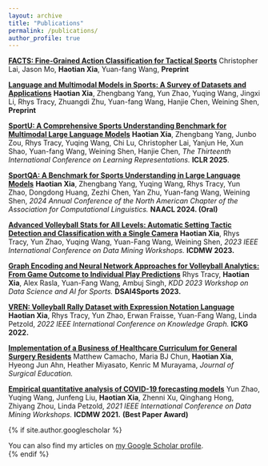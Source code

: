 ```yaml
---
layout: archive
title: "Publications"
permalink: /publications/
author_profile: true
---
```


**[FACTS: Fine-Grained Action Classification for Tactical Sports](https://arxiv.org/abs/2406.12252)**
Christopher Lai, Jason Mo, **Haotian Xia**, Yuan-fang Wang, **Preprint**

**[Language and Multimodal Models in Sports: A Survey of Datasets and Applications](https://arxiv.org/abs/2406.12252)**
**Haotian Xia**, Zhengbang Yang, Yun Zhao, Yuqing Wang, Jingxi Li, Rhys Tracy, Zhuangdi Zhu, Yuan-fang Wang, Hanjie Chen, Weining Shen, **Preprint**

**[SportU: A Comprehensive Sports Understanding Benchmark for Multimodal Large Language Models](https://arxiv.org/abs/2410.08474)**
**Haotian Xia**, Zhengbang Yang, Junbo Zou, Rhys Tracy, Yuqing Wang, Chi Lu, Christopher Lai, Yanjun He, Xun Shao, Yuan-fang Wang, Weining Shen, Hanjie Chen, *The Thirteenth International Conference on Learning Representations.* **ICLR 2025**.

**[SportQA: A Benchmark for Sports Understanding in Large Language Models](https://arxiv.org/abs/2402.15862)**
**Haotian Xia**, Zhengbang Yang, Yuqing Wang, Rhys Tracy, Yun Zhao, Dongdong Huang, Zezhi Chen, Yan Zhu, Yuan-fang Wang, Weining Shen, *2024 Annual Conference of the North American Chapter of the Association for Computational Linguistics.* **NAACL 2024. (Oral)** 

**[Advanced Volleyball Stats for All Levels: Automatic Setting Tactic Detection and Classification with a Single Camera](https://arxiv.org/abs/2309.14753)**
**Haotian Xia**, Rhys Tracy, Yun Zhao, Yuqing Wang, Yuan-Fang Wang, Weining Shen, *2023 IEEE International Conference on Data Mining Workshops.* **ICDMW 2023.**

**[Graph Encoding and Neural Network Approaches for Volleyball Analytics: From Game Outcome to Individual Play Predictions](https://arxiv.org/abs/2308.11142)**
Rhys Tracy, **Haotian Xia**, Alex Rasla, Yuan-Fang Wang, Ambuj Singh, *KDD 2023 Workshop on Data Science and AI for Sports.* **DSAI4Sports 2023.**

**[VREN: Volleyball Rally Dataset with Expression Notation Language](https://arxiv.org/abs/2209.13846)**
**Haotian Xia**, Rhys Tracy, Yun Zhao, Erwan Fraisse, Yuan-Fang Wang, Linda Petzold, *2022 IEEE International Conference on Knowledge Graph.* **ICKG 2022.**

**[Implementation of a Business of Healthcare Curriculum for General Surgery Residents](https://www.sciencedirect.com/science/article/pii/S1931720422003117)**
Matthew Camacho, Maria BJ Chun, **Haotian Xia**, Hyeong Jun Ahn, Heather Miyasato, Kenric M Murayama, *Journal of Surgical Education.*

**[Empirical quantitative analysis of COVID-19 forecasting models](https://arxiv.org/abs/2309.14753)**
Yun Zhao, Yuqing Wang, Junfeng Liu, **Haotian Xia**, Zhenni Xu, Qinghang Hong, Zhiyang Zhou, Linda Petzold, *2021 IEEE International Conference on Data Mining Workshops.* **ICDMW 2021.** **(Best Paper Award)**


{% if site.author.googlescholar %}
  <div class="wordwrap">You can also find my articles on <a href="{{site.author.googlescholar}}">my Google Scholar profile</a>.</div>
{% endif %}

